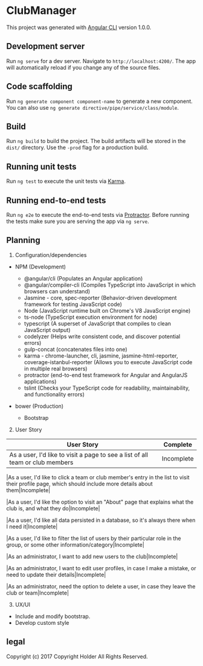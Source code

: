 # ClubManager

This project was generated with [Angular CLI](https://github.com/angular/angular-cli) version 1.0.0.

## Development server

Run `ng serve` for a dev server. Navigate to `http://localhost:4200/`. The app will automatically reload if you change any of the source files.

## Code scaffolding

Run `ng generate component component-name` to generate a new component. You can also use `ng generate directive/pipe/service/class/module`.

## Build

Run `ng build` to build the project. The build artifacts will be stored in the `dist/` directory. Use the `-prod` flag for a production build.

## Running unit tests

Run `ng test` to execute the unit tests via [Karma](https://karma-runner.github.io).

## Running end-to-end tests

Run `ng e2e` to execute the end-to-end tests via [Protractor](http://www.protractortest.org/).
Before running the tests make sure you are serving the app via `ng serve`.

## Planning

1. Configuration/dependencies
  * NPM (Development)
    * @angular/cli (Populates  an Angular application)
    * @angular/compiler-cli (Compiles TypeScript into JavaScript in which browsers can understand)
    * Jasmine - core, spec-reporter  (Behavior-driven development framework for testing JavaScript code)
    * Node (JavaScript runtime built on Chrome's V8 JavaScript engine)
    * ts-node (TypeScript execution environment for node)
    * typescript (A superset of JavaScript that compiles to clean JavaScript output)
    * codelyzer (Helps write consistent code, and discover potential errors)
    * gulp-concat (concatenates files into one)
    * karma - chrome-launcher, cli, jasmine, jasmine-html-reporter, coverage-istanbul-reporter (Allows you to execute JavaScript code in multiple real browsers)
    * protractor (end-to-end test framework for Angular and AngularJS applications)
    * tslint (Checks your TypeScript code for readability, maintainability, and functionality errors)

  * bower (Production)
    * Bootstrap

 2. User Story

  |User Story|Complete|
  |--------------------------------|-----------|
  |As a user, I'd like to visit a page to see a list of all team or club members|Incomplete|
  
  |As a user, I'd like to click a team or club member's entry in the list to visit their profile page, which should include more details about them|Incomplete|

  |As a user, I'd like the option to visit an "About" page that explains what the club is, and what they do|Incomplete|

  |As a user, I'd like all data persisted in a database, so it's always there when I need it|Incomplete|

  |As a user, I'd like to filter the list of users by their particular role in the group, or some other information/category|Incomplete|

  |As an administrator, I want to add new users to the club|Incomplete|

  |As an administrator, I want to edit user profiles, in case I make a mistake, or need to update their details|Incomplete|

  |As an administrator, need the option to delete a user, in case they leave the club or team|Incomplete|

3. UX/UI
  * Include and modify bootstrap.
  * Develop custom style

## legal

Copyright (c) 2017 Copyright Holder All Rights Reserved.
